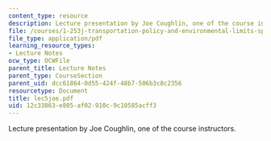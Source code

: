 ```yaml
---
content_type: resource
description: Lecture presentation by Joe Coughlin, one of the course instructors.
file: /courses/1-253j-transportation-policy-and-environmental-limits-spring-2004/12c33863e805af02910c9c10585acff3_lec5joe.pdf
file_type: application/pdf
learning_resource_types:
- Lecture Notes
ocw_type: OCWFile
parent_title: Lecture Notes
parent_type: CourseSection
parent_uid: dcc61864-0d55-424f-48b7-506b3c8c2356
resourcetype: Document
title: lec5joe.pdf
uid: 12c33863-e805-af02-910c-9c10585acff3
---
```

Lecture presentation by Joe Coughlin, one of the course instructors.

